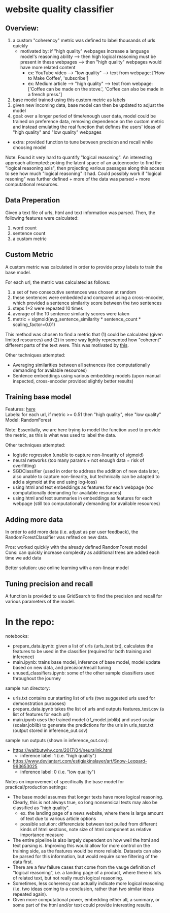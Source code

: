 # website quality classifier

## Overview:
 1. a custom "coherency" metric was defined to label thousands of urls quickly
    - motivated by: if "high quality" webpages increase a language model's reasoning ability --> then high logical reasoning must be present in these webpages --> then "high quality" webpages would have more related content
        - ex: YouTube video --> "low quality" --> text from webpage: ['How to Make Coffee', 'subscribe']
        - ex: Medium article --> "high quality" --> text from webpage: ['Coffee can be made on the stove.', 'Coffee can also be made in a french press.']
 2. base model trained using this custom metric as labels
 3. given new incoming data, base model can then be updated to adjust the model
 4. goal: over a longer period of time/enough user data, model could be trained on preference data, removing dependence on the custom metric and instead emulating the real function that defines the users' ideas of "high quality" and "low quality" webpages
 * extra: provided function to tune between precision and recall while choosing model


Note: Found it very hard to quantify "logical reasoning". An interesting approach attempted: poking the latent space of an autoencoder to find the "logical reasoning axis", then projecting various passages along this access to see how much "logical reasoning" it had. Could possibly work if "logical resoning" was further defined + more of the data was parsed + more computational resources.


## Data Preperation

Given a text file of urls, html and text information was parsed. Then, the following features were calculated:
1. word count
2. sentence count
3. a custom metric

## Custom Metric

A custom metric was calculated in order to provide proxy labels to train the base model.

For each url, the metric was calculated as follows:
1. a set of two consecutive sentences was chosen at random
2. these sentences were embedded and compared using a cross-encoder, which provided a sentence similarity score between the two sentences
3. steps 1+2 were repeated 10 times
4. average of the 10 sentence similarity scores were taken
5. metric = sigmoid(avg_sentence_similarity * sentence_count * scaling_factor=0.01)

This method was chosen to find a metric that (1) could be calculated (given limited resources) and (2) in some way lightly represented how "coherent" different parts of the text were. This was motivated by [this](#overview).

Other techniques attempted:
 - Averaging similarities between all setnences (too computationally demanding for available resources)
 - Sentence embeddings using various embedding models (upon manual inspected, cross-encoder provided slightly better results)

## Training base model

Features: [here](#data-preperation)<br>
Labels: for each url, if metric >= 0.51 then "high quality", else "low quality"<br>
Model: RandomForest

Note: Essentially, we are here trying to model the function used to provide the metric, as this is what was used to label the data.

Other techniques attempted:
 - logistic regression (unable to capture non-linearity of sigmoid)
 - neural networks (too many params + not enough data = risk of overfitting)
 - SGDClassifier (used in order to address the addition of new data later, also unable to capture non-linearity, but technically can be adapted to add a sigmoid at the end using log-loss)
 - using html and text embeddings as features for each webpage (too computationally demanding for available resources)
 - using html and text summaries in embeddings as features for each webpage (still too computationally demanding for available resources)

## Adding more data

In order to add more data (i.e. adjust as per user feedback), the RandomForestClassifier was refited on new data.

Pros: worked quickly with the already defined RandomForest model<br>
Cons: can quickly increase complexity as additional trees are added each time we add data

Better solution: use online learning with a non-linear model

## Tuning precision and recall

A function is provided to use GridSearch to find the precision and recall for various parameters of the model.

# In the repo:

notebooks:
 - prepare_data.ipynb: given a list of urls (urls_test.txt), calculates the features to be used in the classifier (required for both training and inference)
 - main.ipynb: trains base model, inference of base model, model update based on new data, and precision/recall tuning
 - unused_classifiers.ipynb: some of the other sample classifiers used throughout the journey

sample run directory: 
 - urls.txt contains our starting list of urls (two suggested urls used for demonstration purposes)
 - prepare_data.ipynb takes the list of urls and outputs features_test.csv (a list of features for each url)
 - main.ipynb uses the trained model (rf_model.joblib) and used scalar (scalar.joblib) to generate the predictions for the urls in urls_test.txt (output stored in inference_out.csv)

sample run outputs (shown in inference_out.csv):
 - https://waitbutwhy.com/2017/04/neuralink.html
    - inference label: 1 (i.e. "high quality") 
 - https://www.deviantart.com/estigiakinslayer/art/Snow-Leopard-993653025
    - inference label: 0 (i.e. "low quality")

Notes on improvement of specifically the base model for practical/production settings:
 - The base model assumes that longer texts have more logical reasoning. Clearly, this is not always true, so long nonsensical texts may also be classified as "high quality".
    - ex. the landing page of a news website, where there is large amount of text due to various article options
    - possible solution: differenciate between text pulled from different kinds of html sections, note size of html component as relative importance measure
 - The entire pipeline is also largely dependent on how well the html and text parsing is. Improving this would allow for more control on the training side, as the features would be more reliable. Datasets can also be parsed for this information, but would require some filtering of the data first.
 - There are a few failure cases that come from the vauge definition of "logical reasoning", i.e. a landing page of a product, where there is lots of related text, but not really much logical reasoning.
 - Sometimes, less coherency can actually indicate more logical reasoning (i.e. two ideas coming to a conclusion, rather than two similar ideas repeated again).
 - Given more computational power, embedding either all, a summary, or some part of the html and/or text could provide interesting results.

